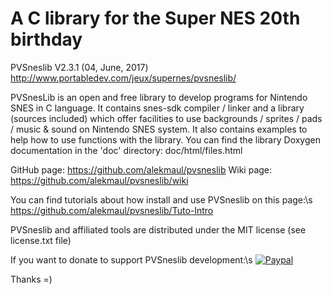 # A C library for the Super NES 20th birthday #

PVSneslib V2.3.1 (04, June, 2017)
http://www.portabledev.com/jeux/supernes/pvsneslib/

PVSnesLib is an open and free library to develop programs for Nintendo SNES in C language.
It contains snes-sdk compiler / linker and a library (sources included) which offer facilities to use backgrounds / sprites / pads / music & sound on Nintendo SNES system.
It also contains examples to help how to use functions with the library.
You can find the library Doxygen documentation in the 'doc' directory: doc/html/files.html

GitHub page: https://github.com/alekmaul/pvsneslib
Wiki page: https://github.com/alekmaul/pvsneslib/wiki

You can find tutorials about how install and use PVSneslib on this page:\s
 https://github.com/alekmaul/pvsneslib/Tuto-Intro

PVSneslib and affiliated tools are distributed under the MIT license (see license.txt file)

If you want to donate to support PVSneslib development:\s
 [![Paypal](https://www.paypalobjects.com/fr_FR/FR/i/btn/x-click-but04.gif)](https://www.paypal.com/cgi-bin/webscr?cmd=_s-xclick&hosted_button_id=Y5USKF23DQVLC)

Thanks =)
